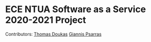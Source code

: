 # ECE NTUA Software as a Service 2020-2021 Project

Contributors:
[Thomas Doukas](https://github.com/ThomasDoukas)
[Giannis Psarras](https://github.com/giannispsarr)